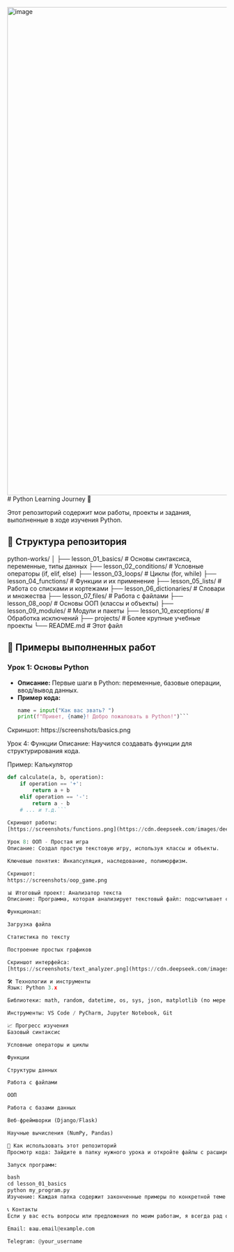 <img width="2082" height="1118" alt="image" src="https://github.com/user-attachments/assets/4c0172db-ba7b-432c-b32d-ee7fc7f861a8" /># Python Learning Journey 🐍

Этот репозиторий содержит мои работы, проекты и задания, выполненные в ходе изучения Python.

## 📁 Структура репозитория
python-works/
│
├── lesson_01_basics/ # Основы синтаксиса, переменные, типы данных
├── lesson_02_conditions/ # Условные операторы (if, elif, else)
├── lesson_03_loops/ # Циклы (for, while)
├── lesson_04_functions/ # Функции и их применение
├── lesson_05_lists/ # Работа со списками и кортежами
├── lesson_06_dictionaries/ # Словари и множества
├── lesson_07_files/ # Работа с файлами
├── lesson_08_oop/ # Основы ООП (классы и объекты)
├── lesson_09_modules/ # Модули и пакеты
├── lesson_10_exceptions/ # Обработка исключений
├── projects/ # Более крупные учебные проекты
└── README.md # Этот файл


## 🚀 Примеры выполненных работ

### Урок 1: Основы Python
- **Описание:** Первые шаги в Python: переменные, базовые операции, ввод/вывод данных.
- **Пример кода:**
  ```python
  name = input("Как вас звать? ")
  print(f"Привет, {name}! Добро пожаловать в Python!")```
Скриншот:
https://screenshots/basics.png

Урок 4: Функции
Описание: Научился создавать функции для структурирования кода.

Пример: Калькулятор
```python
def calculate(a, b, operation):
    if operation == '+':
        return a + b
    elif operation == '-':
        return a - b
    # ... и т.д.```
   
Скриншот работы:
[https://screenshots/functions.png](https://cdn.deepseek.com/images/deepseek-chat-open-graph-image.jpeg)

Урок 8: ООП - Простая игра
Описание: Создал простую текстовую игру, используя классы и объекты.

Ключевые понятия: Инкапсуляция, наследование, полиморфизм.

Скриншот:
https://screenshots/oop_game.png

📊 Итоговый проект: Анализатор текста
Описание: Программа, которая анализирует текстовый файл: подсчитывает слова, предложения, частоту символов.

Функционал:

Загрузка файла

Статистика по тексту

Построение простых графиков

Скриншот интерфейса:
[https://screenshots/text_analyzer.png](https://cdn.deepseek.com/images/deepseek-chat-open-graph-image.jpeg)

🛠 Технологии и инструменты
Язык: Python 3.x

Библиотеки: math, random, datetime, os, sys, json, matplotlib (по мере изучения)

Инструменты: VS Code / PyCharm, Jupyter Notebook, Git

📈 Прогресс изучения
Базовый синтаксис

Условные операторы и циклы

Функции

Структуры данных

Работа с файлами

ООП

Работа с базами данных

Веб-фреймворки (Django/Flask)

Научные вычисления (NumPy, Pandas)

🤔 Как использовать этот репозиторий
Просмотр кода: Зайдите в папку нужного урока и откройте файлы с расширением .py

Запуск программ:

bash
cd lesson_01_basics
python my_program.py
Изучение: Каждая папка содержит законченные примеры по конкретной теме

📞 Контакты
Если у вас есть вопросы или предложения по моим работам, я всегда рад обратной связи!

Email: ваш.email@example.com

Telegram: @your_username


